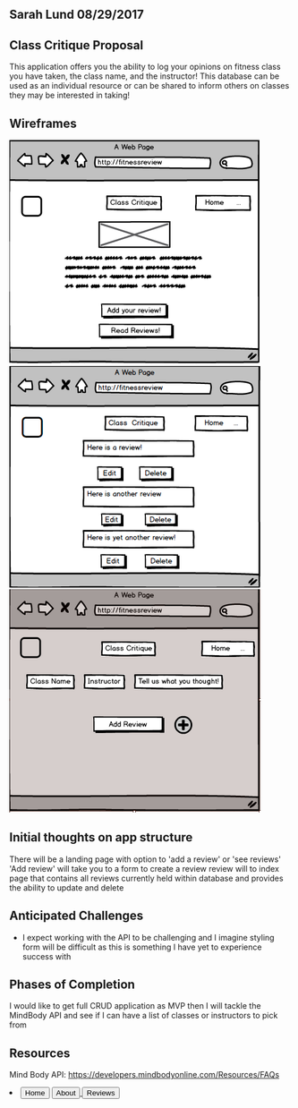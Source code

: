## Sarah Lund   08/29/2017 

## Class Critique Proposal
This application offers you the ability to log your opinions on fitness class you have taken, the class name, and the instructor! 
This database can be used as an individual resource or can be shared to inform others on classes they may be interested in taking!

## Wireframes

<img src="/assets/Wireframe1.jpg"></img>
<img src="/assets/Wireframe2.jpg"></img>
<img src="/assets/Wireframe3.jpg"></img>


## Initial thoughts on app structure
There will be a landing page with option to 'add a review' or 'see reviews'
'Add review' will take you to a form to create a review
review will to index page that contains all reviews currently held within database and provides the ability to update and delete


## Anticipated Challenges 
* I expect working with the API to be challenging and I imagine styling form will be difficult as this is something I have yet to experience success with

## Phases of Completion

I would like to get full CRUD application as MVP then I will tackle the MindBody API and see if I can have a list of classes or instructors to pick from

## Resources

Mind Body API:
https://developers.mindbodyonline.com/Resources/FAQs

  <li <a href="/reviews-index"><button class="head" id="home">Home</button></a>
         <a href="/reviews-index"><button class="head" id="about"> About</button>
         <a href="/reviews-index"><button class="head" id="reviews"> Reviews</button>
